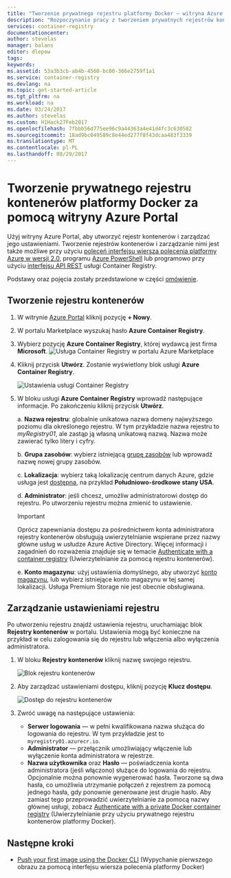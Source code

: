 ```yaml
---
title: "Tworzenie prywatnego rejestru platformy Docker — witryna Azure Portal | Microsoft Doc"
description: "Rozpoczynanie pracy z tworzeniem prywatnych rejestrów kontenerów platformy Docker za pomocą witryny Azure Portal i zarządzaniem nimi"
services: container-registry
documentationcenter: 
author: stevelas
manager: balans
editor: dlepow
tags: 
keywords: 
ms.assetid: 53a3b3cb-ab4b-4560-bc00-366e2759f1a1
ms.service: container-registry
ms.devlang: na
ms.topic: get-started-article
ms.tgt_pltfrm: na
ms.workload: na
ms.date: 03/24/2017
ms.author: stevelas
ms.custom: H1Hack27Feb2017
ms.openlocfilehash: 7fbbb56d775ee96c9a44363a4e41d4fc3c630582
ms.sourcegitcommit: 18ad9bc049589c8e44ed277f8f43dcaa483f3339
ms.translationtype: MT
ms.contentlocale: pl-PL
ms.lasthandoff: 08/29/2017
---
```

# <a name="create-a-private-docker-container-registry-using-the-azure-portal"></a>Tworzenie prywatnego rejestru kontenerów platformy Docker za pomocą witryny Azure Portal
Użyj witryny Azure Portal, aby utworzyć rejestr kontenerów i zarządzać jego ustawieniami. Tworzenie rejestrów kontenerów i zarządzanie nimi jest także możliwe przy użyciu [poleceń interfejsu wiersza polecenia platformy Azure w wersji 2.0](container-registry-get-started-azure-cli.md), programu [Azure PowerShell](container-registry-get-started-powershell.md) lub programowo przy użyciu [interfejsu API REST](https://go.microsoft.com/fwlink/p/?linkid=834376) usługi Container Registry.

Podstawy oraz pojęcia zostały przedstawione w części [omówienie](container-registry-intro.md).

## <a name="create-a-container-registry"></a>Tworzenie rejestru kontenerów
1. W witrynie [Azure Portal](https://portal.azure.com) kliknij pozycję **+ Nowy**.
2. W portalu Marketplace wyszukaj hasło **Azure Container Registry**.
3. Wybierz pozycję **Azure Container Registry**, której wydawcą jest firma **Microsoft**.
    ![Usługa Container Registry w portalu Azure Marketplace](./media/container-registry-get-started-portal/container-registry-marketplace.png)
4. Kliknij przycisk **Utwórz**. Zostanie wyświetlony blok usługi **Azure Container Registry**.

    ![Ustawienia usługi Container Registry](./media/container-registry-get-started-portal/container-registry-settings.png)
5. W bloku usługi **Azure Container Registry** wprowadź następujące informacje. Po zakończeniu kliknij przycisk **Utwórz**.

    a. **Nazwa rejestru**: globalnie unikatowa nazwa domeny najwyższego poziomu dla określonego rejestru. W tym przykładzie nazwa rejestru to *myRegistry01*, ale zastąp ją własną unikatową nazwą. Nazwa może zawierać tylko litery i cyfry.

    b. **Grupa zasobów**: wybierz istniejącą [grupę zasobów](../azure-resource-manager/resource-group-overview.md#resource-groups) lub wprowadź nazwę nowej grupy zasobów.

    c. **Lokalizacja**: wybierz taką lokalizację centrum danych Azure, gdzie usługa jest [dostępna](https://azure.microsoft.com/regions/services/), na przykład **Południowo-środkowe stany USA**.

    d. **Administrator**: jeśli chcesz, umożliw administratorowi dostęp do rejestru. Po utworzeniu rejestru można zmienić to ustawienie.

      > [!IMPORTANT]
      > Oprócz zapewniania dostępu za pośrednictwem konta administratora rejestry kontenerów obsługują uwierzytelnianie wspierane przez nazwy główne usług w usłudze Azure Active Directory. Więcej informacji i zagadnień do rozważenia znajduje się w temacie [Authenticate with a container registry](container-registry-authentication.md) (Uwierzytelnianie za pomocą rejestru kontenerów).
      >

    e. **Konto magazynu**: użyj ustawienia domyślnego, aby utworzyć [konto magazynu](../storage/common/storage-introduction.md), lub wybierz istniejące konto magazynu w tej samej lokalizacji. Usługa Premium Storage nie jest obecnie obsługiwana.

## <a name="manage-registry-settings"></a>Zarządzanie ustawieniami rejestru
Po utworzeniu rejestru znajdź ustawienia rejestru, uruchamiając blok **Rejestry kontenerów** w portalu. Ustawienia mogą być konieczne na przykład w celu zalogowania się do rejestru lub włączenia albo wyłączenia administratora.

1. W bloku **Rejestry kontenerów** kliknij nazwę swojego rejestru.

    ![Blok rejestru kontenerów](./media/container-registry-get-started-portal/container-registry-blade.png)
2. Aby zarządzać ustawieniami dostępu, kliknij pozycję **Klucz dostępu**.

    ![Dostęp do rejestru kontenerów](./media/container-registry-get-started-portal/container-registry-access.png)
3. Zwróć uwagę na następujące ustawienia:

   * **Serwer logowania** — w pełni kwalifikowana nazwa służąca do logowania do rejestru. W tym przykładzie jest to `myregistry01.azurecr.io`.
   * **Administrator** — przełącznik umożliwiający włączenie lub wyłączenie konta administratora w rejestrze.
   * **Nazwa użytkownika** oraz **Hasło** — poświadczenia konta administratora (jeśli włączono) służące do logowania do rejestru. Opcjonalnie można ponownie wygenerować hasła. Tworzone są dwa hasła, co umożliwia utrzymanie połączeń z rejestrem za pomocą jednego hasła, gdy ponownie generowane jest drugie hasło. Aby zamiast tego przeprowadzić uwierzytelnianie za pomocą nazwy głównej usługi, zobacz [Authenticate with a private Docker container registry](container-registry-authentication.md) (Uwierzytelnianie przy użyciu prywatnego rejestru kontenerów platformy Docker).

## <a name="next-steps"></a>Następne kroki
* [Push your first image using the Docker CLI](container-registry-get-started-docker-cli.md) (Wypychanie pierwszego obrazu za pomocą interfejsu wiersza polecenia platformy Docker)
